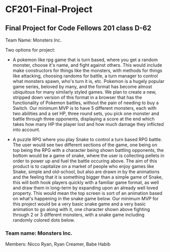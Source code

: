 # CF201-Final-Project

## Final Project for Code Fellows 201 class D-62

Team Name: Monsters Inc.

Two options for project:
- A pokemon like rpg game that is turn based, where you get a random monster, choose it's name, and fight against others. This would include make constructors for things like the monsters, with methods for things like attacking, choosing randoms for battle, a turn manager to control what monsters spawn, who's turn it is, etc. Pokemon is a hugely popular game series, beloved by many, and the format has become almost ubiquitous for many similarly styled games. We plan to create a new, stripped down version of this format in a browser that has the functionality of Pokemon battles, without the pain of needing to buy a Switch. Our minimum MVP is to have 5 different monsters, each with two abilities and a set HP, three round sets, you pick one monster and battle through three opponents, displaying a score at the end which takes how many HP the player lost and how much damage they inflicted into account.

- A puzzle RPG where you play Snake to control a turn based RPG battle. The user would see two different sections of the game, one being on top being the RPG with a character being shown battling opponents, the bottom would be a game of snake, where the user is collecting pellets in order to power up and fuel the battle occuring above. The aim of this product is to capitalize on a market of people who enjoy games like Snake, simple and old-school, but also are drawn in by the animations and the feeling that it is something bigger than a simple game of Snake, this will both hook players quickly with a familiar game format, as well and draw them in long-term by expanding upon an already well loved property. This would mean the top screen is sort of an animation based on what's happening in the snake game below. Our minimum MVP for this project would be a very basic snake game and a very basic animation to go along with it, one character shown above fighting through 2 or 3 different monsters, with a snake game including randomly colored dots below.

### Team name: Monsters Inc.
Members: Nicco Ryan, Ryan Creamer, Babe Habib
